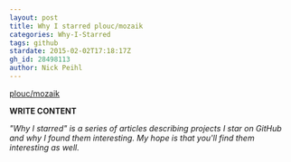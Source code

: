 ```yaml
---
layout: post
title: Why I starred plouc/mozaik
categories: Why-I-Starred
tags: github
stardate: 2015-02-02T17:18:17Z
gh_id: 28498113
author: Nick Peihl
---
```


[plouc/mozaik](star.repo.html_url)

**WRITE CONTENT**

*"Why I starred" is a series of articles describing projects I star on GitHub and why I found them interesting. My hope is that you'll find them interesting as well.*

